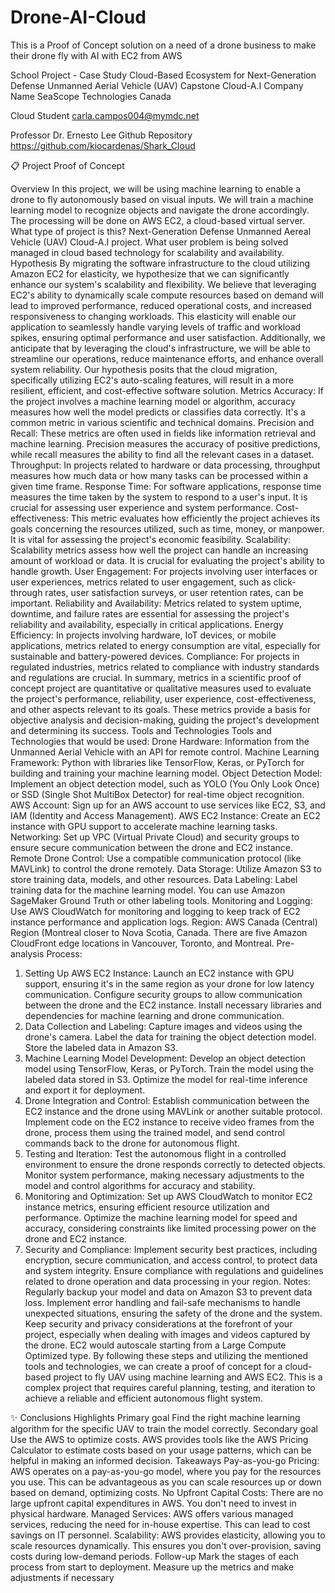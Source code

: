 # Drone-AI-Cloud
This is a Proof of Concept solution on a need of a drone business to make their drone fly with AI with EC2 from AWS

School Project - Case Study 
Cloud-Based Ecosystem for Next-Generation Defense Unmanned Aerial Vehicle (UAV) Capstone Cloud-A.I
Company Name
SeaScope Technologies
Canada

Cloud Student
carla.campos004@mymdc.net

Professor
Dr. Ernesto Lee
Github Repository
https://github.com/kiocardenas/Shark_Cloud


📋 Project Proof of Concept

Overview
In this project, we will be using machine learning to enable a drone to fly autonomously based on visual inputs. We will train a machine learning model to recognize objects and navigate the drone accordingly. The processing will be done on AWS EC2, a cloud-based virtual server.
What type of project is this? Next-Generation Defense Unmanned Aereal Vehicle (UAV) Cloud-A.I project.
What user problem is being solved managed in cloud based technology for scalability and availability.
Hypothesis
By migrating the software infrastructure to the cloud utilizing Amazon EC2 for elasticity, we hypothesize that we can significantly enhance our system's scalability and flexibility. We believe that leveraging EC2's ability to dynamically scale compute resources based on demand will lead to improved performance, reduced operational costs, and increased responsiveness to changing workloads. This elasticity will enable our application to seamlessly handle varying levels of traffic and workload spikes, ensuring optimal performance and user satisfaction. Additionally, we anticipate that by leveraging the cloud's infrastructure, we will be able to streamline our operations, reduce maintenance efforts, and enhance overall system reliability. Our hypothesis posits that the cloud migration, specifically utilizing EC2's auto-scaling features, will result in a more resilient, efficient, and cost-effective software solution.
Metrics
Accuracy: If the project involves a machine learning model or algorithm, accuracy measures how well the model predicts or classifies data correctly. It's a common metric in various scientific and technical domains.
Precision and Recall: These metrics are often used in fields like information retrieval and machine learning. Precision measures the accuracy of positive predictions, while recall measures the ability to find all the relevant cases in a dataset.
Throughput: In projects related to hardware or data processing, throughput measures how much data or how many tasks can be processed within a given time frame.
Response Time: For software applications, response time measures the time taken by the system to respond to a user's input. It is crucial for assessing user experience and system performance.
Cost-effectiveness: This metric evaluates how efficiently the project achieves its goals concerning the resources utilized, such as time, money, or manpower. It is vital for assessing the project's economic feasibility.
Scalability: Scalability metrics assess how well the project can handle an increasing amount of workload or data. It is crucial for evaluating the project's ability to handle growth.
User Engagement: For projects involving user interfaces or user experiences, metrics related to user engagement, such as click-through rates, user satisfaction surveys, or user retention rates, can be important.
Reliability and Availability: Metrics related to system uptime, downtime, and failure rates are essential for assessing the project's reliability and availability, especially in critical applications.
Energy Efficiency: In projects involving hardware, IoT devices, or mobile applications, metrics related to energy consumption are vital, especially for sustainable and battery-powered devices.
Compliance: For projects in regulated industries, metrics related to compliance with industry standards and regulations are crucial.
In summary, metrics in a scientific proof of concept project are quantitative or qualitative measures used to evaluate the project's performance, reliability, user experience, cost-effectiveness, and other aspects relevant to its goals. These metrics provide a basis for objective analysis and decision-making, guiding the project's development and determining its success.
Tools and Technologies
Tools and Technologies that would be used:
Drone Hardware: Information from the Unmanned Aerial Vehicle with an API for remote control.
Machine Learning Framework: Python with libraries like TensorFlow, Keras, or PyTorch for building and training your machine learning model.
Object Detection Model: Implement an object detection model, such as YOLO (You Only Look Once) or SSD (Single Shot MultiBox Detector) for real-time object recognition.
AWS Account: Sign up for an AWS account to use services like EC2, S3, and IAM (Identity and Access Management).
AWS EC2 Instance: Create an EC2 instance with GPU support to accelerate machine learning tasks.
Networking: Set up VPC (Virtual Private Cloud) and security groups to ensure secure communication between the drone and EC2 instance.
Remote Drone Control: Use a compatible communication protocol (like MAVLink) to control the drone remotely.
Data Storage: Utilize Amazon S3 to store training data, models, and other resources.
Data Labeling: Label training data for the machine learning model. You can use Amazon SageMaker Ground Truth or other labeling tools.
Monitoring and Logging: Use AWS CloudWatch for monitoring and logging to keep track of EC2 instance performance and application logs.
Region: AWS Canada (Central) Region (Montreal closer to Nova Scotia, Canada. There are five Amazon CloudFront edge locations in Vancouver, Toronto, and Montreal.
Pre-analysis
Process:
1. Setting Up AWS EC2 Instance:
Launch an EC2 instance with GPU support, ensuring it's in the same region as your drone for low latency communication.
Configure security groups to allow communication between the drone and the EC2 instance.
Install necessary libraries and dependencies for machine learning and drone communication.
2. Data Collection and Labeling:
Capture images and videos using the drone's camera.
Label the data for training the object detection model. Store the labeled data in Amazon S3.
3. Machine Learning Model Development:
Develop an object detection model using TensorFlow, Keras, or PyTorch. Train the model using the labeled data stored in S3.
Optimize the model for real-time inference and export it for deployment.
4. Drone Integration and Control:
Establish communication between the EC2 instance and the drone using MAVLink or another suitable protocol.
Implement code on the EC2 instance to receive video frames from the drone, process them using the trained model, and send control commands back to the drone for autonomous flight.
5. Testing and Iteration:
Test the autonomous flight in a controlled environment to ensure the drone responds correctly to detected objects.
Monitor system performance, making necessary adjustments to the model and control algorithms for accuracy and stability.
6. Monitoring and Optimization:
Set up AWS CloudWatch to monitor EC2 instance metrics, ensuring efficient resource utilization and performance.
Optimize the machine learning model for speed and accuracy, considering constraints like limited processing power on the drone and EC2 instance.
7. Security and Compliance:
Implement security best practices, including encryption, secure communication, and access control, to protect data and system integrity.
Ensure compliance with regulations and guidelines related to drone operation and data processing in your region.
Notes:
Regularly backup your model and data on Amazon S3 to prevent data loss.
Implement error handling and fail-safe mechanisms to handle unexpected situations, ensuring the safety of the drone and the system.
Keep security and privacy considerations at the forefront of your project, especially when dealing with images and videos captured by the drone.
EC2 would autoscale starting from a Large Compute Optimized type.
By following these steps and utilizing the mentioned tools and technologies, we can create a proof of concept for a cloud-based project to fly UAV using machine learning and AWS EC2. This is a complex project that requires careful planning, testing, and iteration to achieve a reliable and efficient autonomous flight system.

✨ Conclusions
Highlights
Primary goal
Find the right machine learning algorithm for the specific UAV to train the model correctly.
Secondary goal
Use the AWS to optimize costs. AWS provides tools like the AWS Pricing Calculator to estimate costs based on your usage patterns, which can be helpful in making an informed decision.
Takeaways
Pay-as-you-go Pricing: AWS operates on a pay-as-you-go model, where you pay for the resources you use. This can be advantageous as you can scale resources up or down based on demand, optimizing costs.
No Upfront Capital Costs: There are no large upfront capital expenditures in AWS. You don't need to invest in physical hardware.
Managed Services: AWS offers various managed services, reducing the need for in-house expertise. This can lead to cost savings on IT personnel.
Scalability: AWS provides elasticity, allowing you to scale resources dynamically. This ensures you don't over-provision, saving costs during low-demand periods.
Follow-up
Mark the stages of each process from start to deployment.
Measure up the metrics and make adjustments if necessary
